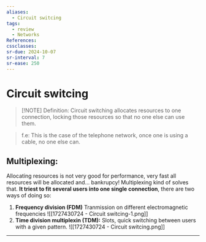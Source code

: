 ```yaml
---
aliases:
  - Circuit switcing
tags:
  - review
  - Networks
References: 
cssclasses:
sr-due: 2024-10-07
sr-interval: 7
sr-ease: 250
---
```

# Circuit switcing

> [!NOTE] Definition: 
> Circuit switching allocates resources to one connection, locking those resources so that no one else can use them. 
> 

> f.e: This is the case of the telephone network, once one is using a cable, no one else can. 

## Multiplexing: 
Allocating resources is not very good for performance, very fast all resources will be allocated and… bankrupcy! Multiplexing kind of solves that. 
**It triest to fit several users into one single connection**, there are two ways of doing so:
1. **Frequency division (FDM)** Tranmission on different electromagnetic frequencies
   ![[1727430724 - Circuit switcing-1.png]]
2. **Time division multiplexin (TDM):** Slots, quick switching between users with a given pattern. 
   ![[1727430724 - Circuit switcing.png]]

***